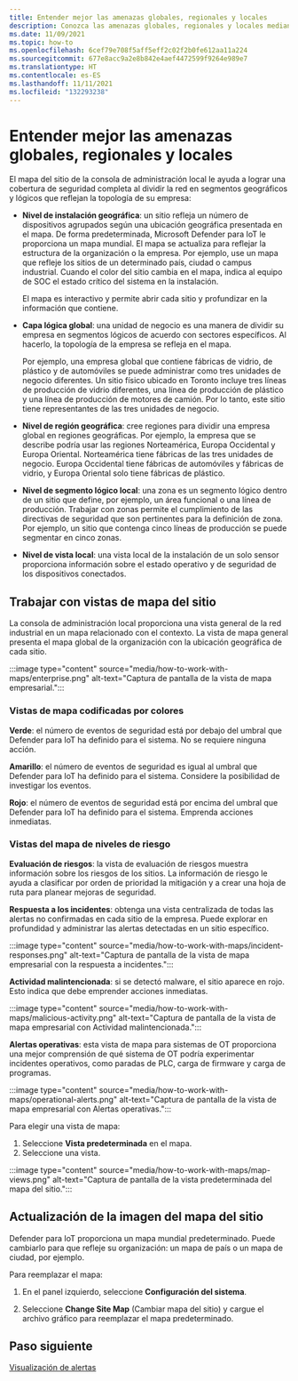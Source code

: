```yaml
---
title: Entender mejor las amenazas globales, regionales y locales
description: Conozca las amenazas globales, regionales y locales mediante el mapa del sitio de la consola de administración local.
ms.date: 11/09/2021
ms.topic: how-to
ms.openlocfilehash: 6cef79e708f5aff5eff2c02f2b0fe612aa11a224
ms.sourcegitcommit: 677e8acc9a2e8b842e4aef4472599f9264e989e7
ms.translationtype: HT
ms.contentlocale: es-ES
ms.lasthandoff: 11/11/2021
ms.locfileid: "132293238"
---
```

# <a name="gain-insight-into-global-regional-and-local-threats"></a>Entender mejor las amenazas globales, regionales y locales

El mapa del sitio de la consola de administración local le ayuda a lograr una cobertura de seguridad completa al dividir la red en segmentos geográficos y lógicos que reflejan la topología de su empresa:

- **Nivel de instalación geográfica**: un sitio refleja un número de dispositivos agrupados según una ubicación geográfica presentada en el mapa. De forma predeterminada, Microsoft Defender para IoT le proporciona un mapa mundial. El mapa se actualiza para reflejar la estructura de la organización o la empresa. Por ejemplo, use un mapa que refleje los sitios de un determinado país, ciudad o campus industrial. Cuando el color del sitio cambia en el mapa, indica al equipo de SOC el estado crítico del sistema en la instalación.

  El mapa es interactivo y permite abrir cada sitio y profundizar en la información que contiene.

- **Capa lógica global**: una unidad de negocio es una manera de dividir su empresa en segmentos lógicos de acuerdo con sectores específicos. Al hacerlo, la topología de la empresa se refleja en el mapa.

  Por ejemplo, una empresa global que contiene fábricas de vidrio, de plástico y de automóviles se puede administrar como tres unidades de negocio diferentes. Un sitio físico ubicado en Toronto incluye tres líneas de producción de vidrio diferentes, una línea de producción de plástico y una línea de producción de motores de camión. Por lo tanto, este sitio tiene representantes de las tres unidades de negocio.

- **Nivel de región geográfica**: cree regiones para dividir una empresa global en regiones geográficas. Por ejemplo, la empresa que se describe podría usar las regiones Norteamérica, Europa Occidental y Europa Oriental. Norteamérica tiene fábricas de las tres unidades de negocio. Europa Occidental tiene fábricas de automóviles y fábricas de vidrio, y Europa Oriental solo tiene fábricas de plástico.

- **Nivel de segmento lógico local**: una zona es un segmento lógico dentro de un sitio que define, por ejemplo, un área funcional o una línea de producción. Trabajar con zonas permite el cumplimiento de las directivas de seguridad que son pertinentes para la definición de zona. Por ejemplo, un sitio que contenga cinco líneas de producción se puede segmentar en cinco zonas.

- **Nivel de vista local**: una vista local de la instalación de un solo sensor proporciona información sobre el estado operativo y de seguridad de los dispositivos conectados.

## <a name="work-with-site-map-views"></a>Trabajar con vistas de mapa del sitio

La consola de administración local proporciona una vista general de la red industrial en un mapa relacionado con el contexto. La vista de mapa general presenta el mapa global de la organización con la ubicación geográfica de cada sitio.

:::image type="content" source="media/how-to-work-with-maps/enterprise.png" alt-text="Captura de pantalla de la vista de mapa empresarial.":::

### <a name="color-coded-map-views"></a>Vistas de mapa codificadas por colores

**Verde**: el número de eventos de seguridad está por debajo del umbral que Defender para IoT ha definido para el sistema. No se requiere ninguna acción.

**Amarillo**: el número de eventos de seguridad es igual al umbral que Defender para IoT ha definido para el sistema. Considere la posibilidad de investigar los eventos.  

**Rojo**: el número de eventos de seguridad está por encima del umbral que Defender para IoT ha definido para el sistema. Emprenda acciones inmediatas.

### <a name="risk-level-map-views"></a>Vistas del mapa de niveles de riesgo

**Evaluación de riesgos**: la vista de evaluación de riesgos muestra información sobre los riesgos de los sitios. La información de riesgo le ayuda a clasificar por orden de prioridad la mitigación y a crear una hoja de ruta para planear mejoras de seguridad.

**Respuesta a los incidentes**: obtenga una vista centralizada de todas las alertas no confirmadas en cada sitio de la empresa. Puede explorar en profundidad y administrar las alertas detectadas en un sitio específico.

:::image type="content" source="media/how-to-work-with-maps/incident-responses.png" alt-text="Captura de pantalla de la vista de mapa empresarial con la respuesta a incidentes.":::

**Actividad malintencionada**: si se detectó malware, el sitio aparece en rojo. Esto indica que debe emprender acciones inmediatas.

:::image type="content" source="media/how-to-work-with-maps/malicious-activity.png" alt-text="Captura de pantalla de la vista de mapa empresarial con Actividad malintencionada.":::

**Alertas operativas**: esta vista de mapa para sistemas de OT proporciona una mejor comprensión de qué sistema de OT podría experimentar incidentes operativos, como paradas de PLC, carga de firmware y carga de programas.

:::image type="content" source="media/how-to-work-with-maps/operational-alerts.png" alt-text="Captura de pantalla de la vista de mapa empresarial con Alertas operativas.":::

Para elegir una vista de mapa:

1. Seleccione **Vista predeterminada** en el mapa.
2. Seleccione una vista.

:::image type="content" source="media/how-to-work-with-maps/map-views.png" alt-text="Captura de pantalla de la vista predeterminada del mapa del sitio.":::

## <a name="update-the-site-map-image"></a>Actualización de la imagen del mapa del sitio

Defender para IoT proporciona un mapa mundial predeterminado. Puede cambiarlo para que refleje su organización: un mapa de país o un mapa de ciudad, por ejemplo. 

Para reemplazar el mapa:

1. En el panel izquierdo, seleccione **Configuración del sistema**.

2. Seleccione **Change Site Map** (Cambiar mapa del sitio) y cargue el archivo gráfico para reemplazar el mapa predeterminado.

## <a name="next-step"></a>Paso siguiente

[Visualización de alertas](how-to-view-alerts.md)
